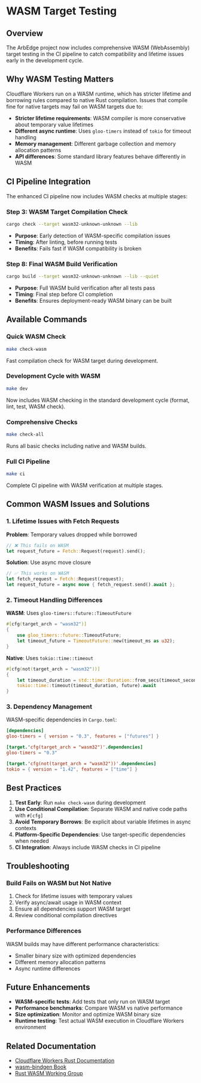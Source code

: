 # WASM Target Testing

## Overview

The ArbEdge project now includes comprehensive WASM (WebAssembly) target testing in the CI pipeline to catch compatibility and lifetime issues early in the development cycle.

## Why WASM Testing Matters

Cloudflare Workers run on a WASM runtime, which has stricter lifetime and borrowing rules compared to native Rust compilation. Issues that compile fine for native targets may fail on WASM targets due to:

- **Stricter lifetime requirements**: WASM compiler is more conservative about temporary value lifetimes
- **Different async runtime**: Uses `gloo-timers` instead of `tokio` for timeout handling
- **Memory management**: Different garbage collection and memory allocation patterns
- **API differences**: Some standard library features behave differently in WASM

## CI Pipeline Integration

The enhanced CI pipeline now includes WASM checks at multiple stages:

### Step 3: WASM Target Compilation Check
```bash
cargo check --target wasm32-unknown-unknown --lib
```
- **Purpose**: Early detection of WASM-specific compilation issues
- **Timing**: After linting, before running tests
- **Benefits**: Fails fast if WASM compatibility is broken

### Step 8: Final WASM Build Verification
```bash
cargo build --target wasm32-unknown-unknown --lib --quiet
```
- **Purpose**: Full WASM build verification after all tests pass
- **Timing**: Final step before CI completion
- **Benefits**: Ensures deployment-ready WASM binary can be built

## Available Commands

### Quick WASM Check
```bash
make check-wasm
```
Fast compilation check for WASM target during development.

### Development Cycle with WASM
```bash
make dev
```
Now includes WASM checking in the standard development cycle (format, lint, test, WASM check).

### Comprehensive Checks
```bash
make check-all
```
Runs all basic checks including native and WASM builds.

### Full CI Pipeline
```bash
make ci
```
Complete CI pipeline with WASM verification at multiple stages.

## Common WASM Issues and Solutions

### 1. Lifetime Issues with Fetch Requests

**Problem**: Temporary values dropped while borrowed
```rust
// ❌ This fails on WASM
let request_future = Fetch::Request(request).send();
```

**Solution**: Use async move closure
```rust
// ✅ This works on WASM
let fetch_request = Fetch::Request(request);
let request_future = async move { fetch_request.send().await };
```

### 2. Timeout Handling Differences

**WASM**: Uses `gloo-timers::future::TimeoutFuture`
```rust
#[cfg(target_arch = "wasm32")]
{
    use gloo_timers::future::TimeoutFuture;
    let timeout_future = TimeoutFuture::new(timeout_ms as u32);
}
```

**Native**: Uses `tokio::time::timeout`
```rust
#[cfg(not(target_arch = "wasm32"))]
{
    let timeout_duration = std::time::Duration::from_secs(timeout_seconds);
    tokio::time::timeout(timeout_duration, future).await
}
```

### 3. Dependency Management

WASM-specific dependencies in `Cargo.toml`:
```toml
[dependencies]
gloo-timers = { version = "0.3", features = ["futures"] }

[target.'cfg(target_arch = "wasm32")'.dependencies]
gloo-timers = "0.3"

[target.'cfg(not(target_arch = "wasm32"))'.dependencies]
tokio = { version = "1.42", features = ["time"] }
```

## Best Practices

1. **Test Early**: Run `make check-wasm` during development
2. **Use Conditional Compilation**: Separate WASM and native code paths with `#[cfg]`
3. **Avoid Temporary Borrows**: Be explicit about variable lifetimes in async contexts
4. **Platform-Specific Dependencies**: Use target-specific dependencies when needed
5. **CI Integration**: Always include WASM checks in CI pipeline

## Troubleshooting

### Build Fails on WASM but Not Native

1. Check for lifetime issues with temporary values
2. Verify async/await usage in WASM context
3. Ensure all dependencies support WASM target
4. Review conditional compilation directives

### Performance Differences

WASM builds may have different performance characteristics:
- Smaller binary size with optimized dependencies
- Different memory allocation patterns
- Async runtime differences

## Future Enhancements

- **WASM-specific tests**: Add tests that only run on WASM target
- **Performance benchmarks**: Compare WASM vs native performance
- **Size optimization**: Monitor and optimize WASM binary size
- **Runtime testing**: Test actual WASM execution in Cloudflare Workers environment

## Related Documentation

- [Cloudflare Workers Rust Documentation](https://developers.cloudflare.com/workers/languages/rust/)
- [wasm-bindgen Book](https://rustwasm.github.io/wasm-bindgen/)
- [Rust WASM Working Group](https://rustwasm.github.io/) 